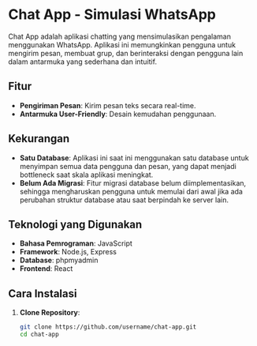 # Chat App - Simulasi WhatsApp

Chat App adalah aplikasi chatting yang mensimulasikan pengalaman menggunakan WhatsApp. Aplikasi ini memungkinkan pengguna untuk mengirim pesan, membuat grup, dan berinteraksi dengan pengguna lain dalam antarmuka yang sederhana dan intuitif.

## Fitur

- **Pengiriman Pesan**: Kirim pesan teks secara real-time.
- **Antarmuka User-Friendly**: Desain kemudahan penggunaan.

## Kekurangan

- **Satu Database**: Aplikasi ini saat ini menggunakan satu database untuk menyimpan semua data pengguna dan pesan, yang dapat menjadi bottleneck saat skala aplikasi meningkat.
- **Belum Ada Migrasi**: Fitur migrasi database belum diimplementasikan, sehingga mengharuskan pengguna untuk memulai dari awal jika ada perubahan struktur database atau saat berpindah ke server lain.

## Teknologi yang Digunakan

- **Bahasa Pemrograman**: JavaScript
- **Framework**: Node.js, Express
- **Database**: phpmyadmin
- **Frontend**: React

## Cara Instalasi

1. **Clone Repository**:
   ```bash
   git clone https://github.com/username/chat-app.git
   cd chat-app
